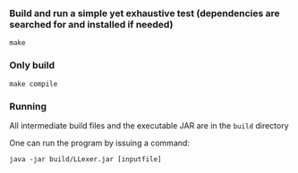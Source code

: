 ### Build and run a simple yet exhaustive test (dependencies are searched for and installed if needed)

`make`

### Only build

`make compile`

### Running

All intermediate build files and the executable JAR are in the `build` directory

One can run the program by issuing a command:

`java -jar build/LLexer.jar [inputfile]`